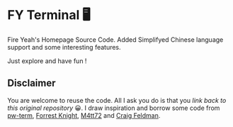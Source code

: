 # FY Terminal 🖥

Fire Yeah's Homepage Source Code. Added Simplifyed Chinese language support and some interesting features.

Just explore and have fun !

## Disclaimer

You are welcome to reuse the code. All I ask you do is that you *link back to this original repository* 😀.
I draw inspiration and borrow some code from [pw-term](https://github.com/philippwulff/pw-term), [Forrest Knight](https://www.youtube.com/watch?v=KtYby2QN0kQ), [M4tt72](https://term.m4tt72.com) and [Craig Feldman](https://github.com/craig-feldman/personal-website-react).
